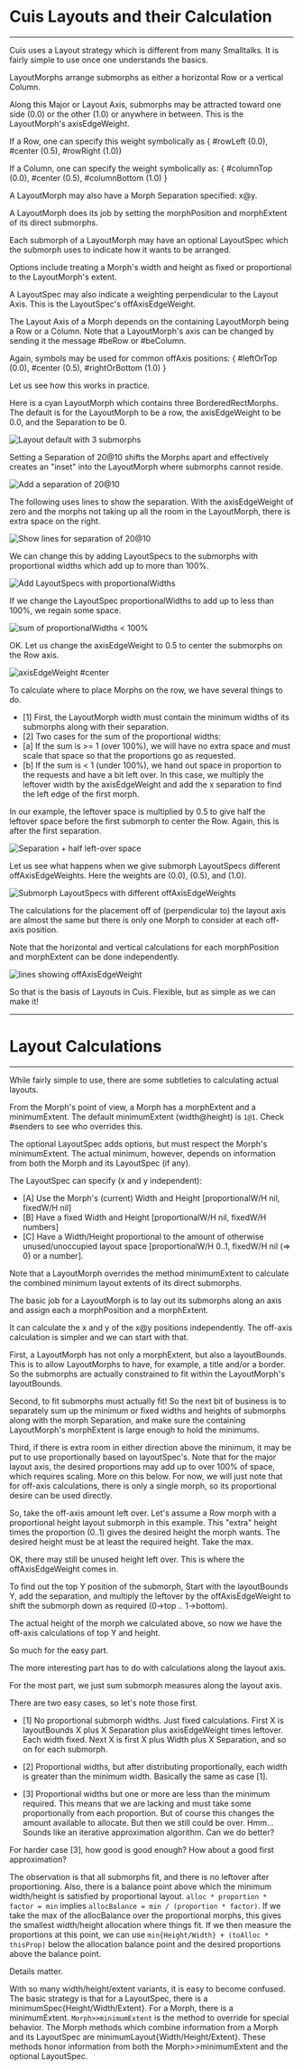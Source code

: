 # Cuis Layouts and their Calculation
-----------------------------------

Cuis uses a Layout strategy which is different from many Smalltalks.  It is fairly simple to use once one understands the basics.

LayoutMorphs arrange submorphs as either a horizontal Row or a vertical Column.

Along this Major or Layout Axis, submorphs may be attracted toward one side (0.0) or the other (1.0) or anywhere in between.  This is the LayoutMorph's axisEdgeWeight.

If a Row, one can specify this weight symbolically as
  { #rowLeft (0.0), #center (0.5), #rowRight (1.0)}

If a Column, one can specify the weight symbolically as:
  { #columnTop (0.0), #center (0.5), #columnBottom (1.0) }

A LayoutMorph may also have a Morph Separation specified: x@y.

A LayoutMorph does its job by setting the morphPosition and morphExtent of its direct submorphs.

Each submorph of a LayoutMorph may have an optional LayoutSpec which the submorph uses to indicate how it wants to be arranged.

Options include treating a Morph's width and height as fixed or proportional to the LayoutMorph's extent.

A LayoutSpec may also indicate a weighting perpendicular to the Layout Axis.   This is the LayoutSpec's offAxisEdgeWeight.

The Layout Axis of a Morph depends on the containing LayoutMorph being a Row or a Column.  Note that a LayoutMorph's axis can be changed by sending it the message #beRow or #beColumn.

Again, symbols may be used for common offAxis positions: { #leftOrTop (0.0), #center (0.5), #rightOrBottom (1.0) }

Let us see how this works in practice.

Here is a cyan LayoutMorph which contains three BorderedRectMorphs.  The default is for the LayoutMorph to be a row, the axisEdgeWeight to be 0.0, and the Separation to be 0.

![Layout default with 3 submorphs](LayoutPix/Layout-A.png)

Setting a Separation of 20@10 shifts the Morphs apart and effectively creates an "inset" into the LayoutMorph where submorphs cannot reside.

![Add a separation of 20@10](LayoutPix/Layout-B0+Separation.png)

The following uses lines to show the separation.  With the axisEdgeWeight of zero and the morphs not taking up all the room in the LayoutMorph, there is extra space on the right.

![Show lines for separation of 20@10](LayoutPix/Layout-B1-showingSeparation.png)

We can change this by adding LayoutSpecs to the submorphs with proportional widths which add up to more than 100%.

![Add LayoutSpecs with proportionalWidths](LayoutPix/Layout-C+ProportionsOver100PerCent.png)

If we change the LayoutSpec proportionalWidths to add up to less than 100%, we regain some space.

![sum of proportionalWidths < 100%](LayoutPix/Layout-D+ProportionsUnder100PerCent.png)

OK. Let us change the axisEdgeWeight to 0.5 to center the submorphs on the Row axis.

![axisEdgeWeight #center](LayoutPix/Layout-E0+axisCenter.png) 

To calculate where to place Morphs on the row, we have several things to do.

- [1] First, the LayoutMorph width must contain the minimum widths of its submorphs along with their separation.
- [2] Two cases for the sum of the proportional widths:
-  [a] If the sum is >= 1 (over 100%), we will have no extra space and must scale that space so that the proportions go as requested.
-  [b] If the sum is < 1 (under 100%), we hand out space in proportion to the requests and have a bit left over.  In this case, we multiply the leftover width by the axisEdgeWeight and add the x separation to find the left edge of the first morph.

In our example, the leftover space is multiplied by 0.5 to give half the leftover space before the first submorph to center the Row.  Again, this is after the first separation.

![Separation + half left-over space](LayoutPix/Layout-E1+offset2axisCenter.png)

Let us see what happens when we give submorph LayoutSpecs different offAxisEdgeWeights.  Here the weights are (0.0), (0.5), and (1.0).

![Submorph LayoutSpecs with different offAxisEdgeWeights](LayoutPix/Layout-F0+offAxisTopCentBot.png)

The calculations for the placement off of (perpendicular to) the layout axis are almost the same but there is only one Morph to consider at each off-axis position.

Note that the horizontal and vertical calculations for each morphPosition and morphExtent can be done independently.

![lines showing offAxisEdgeWeight](LayoutPix/Layout-F1-offAxisOffsetCalc.png)

So that is the basis of Layouts in Cuis. Flexible, but as simple as we can make it!

----------------------------------
# Layout Calculations
----------------------------------

While fairly simple to use, there are some subtleties to calculating actual layouts.

From the Morph's point of view, a Morph has a morphExtent and a minimumExtent.  The default minimumExtent (width@height) is ```1@1```.  Check #senders to see who overrides this.

The optional LayoutSpec adds options, but must respect the Morph's minimumExtent.  The actual minimum, however, depends on information from both the Morph and its LayoutSpec (if any).

The LayoutSpec can specify (x and y independent):
- [A] Use the Morph's (current) Width and Height  [proportionalW/H nil, fixedW/H nil]
- [B] Have a fixed Width and Height [proportionalW/H nil, fixedW/H numbers]
- [C] Have a Width/Height proportional to the amount of otherwise unused/unoccupied layout space
[proportionalW/H 0..1, fixedW/H nil (=> 0) or a number].

Note that a LayoutMorph overrides the method minimumExtent to calculate the combined minimum layout extents of its direct submorphs.

The basic job for a LayoutMorph is to lay out its submorphs along an axis and assign each a morphPosition and a morphExtent.

It can calculate the x and y of the x@y positions independently.  The off-axis calculation is simpler and we can start with that.

First, a LayoutMorph has not only a morphExtent, but also a layoutBounds.  This is to allow LayoutMorphs to have, for example, a title and/or a border.  So the submorphs are actually constrained to fit within the LayoutMorph's layoutBounds.

Second, to fit submorphs must actually fit!  So the next bit of business is to separately sum up the minimum or fixed widths and heights of submorphs along with the morph Separation, and make sure the containing LayoutMorph's morphExtent is large enough to hold the minimums.

Third, if there is extra room in either direction above the minimum, it may be put to use proportionally based on layoutSpec's.  Note that for the major layout axis, the desired proportions may add up to over 100% of space, which requires scaling.  More on this below.  For now, we will just note that for off-axis calculations, there is only a single morph, so its proportional desire can be used directly.

So, take the off-axis amount left over.  Let's assume a Row morph with a proportional height layout submorph in this example.  This "extra" height times the proportion (0..1) gives the desired height the morph wants.  The desired height must be at least the required height.  Take the max.

OK, there may still be unused height left over.  This is where the offAxisEdgeWeight comes in.

To find out the top Y position of the submorph, Start with the layoutBounds Y, add the separation, and multiply the leftover by the offAxisEdgeWeight to shift the submorph down as required (0->top .. 1->bottom).

The actual height of the morph we calculated above, so now we have the off-axis calculations of top Y and height.

So much for the easy part.

The more interesting part has to do with calculations along the layout axis.

For the most part, we just sum submorph measures along the layout axis.

There are two easy cases, so let's note those first.

- [1] No proportional submorph widths.  Just fixed calculations.  First X is layoutBounds X plus X Separation plus axisEdgeWeight times leftover.  Each width fixed.  Next X is first X plus Width plus X Separation, and so on for each submorph.

- [2] Proportional widths, but after distributing proportionally, each width is greater than the minimum width.  Basically the same as case [1].

- [3] Proportional widths but one or more are less than the minimum required.  This means that we are lacking and must take some proportionally from each proportion.  But of course this changes the amount available to allocate.  But then we still could be over.  Hmm...  Sounds like an iterative approximation algorithm.  Can we do better?

For harder case [3], how good is good enough?  How about a good first approximation?

The observation is that all submorphs fit, and there is no leftover after proportioning. Also, there is a balance point above which the minimum width/height is satisfied by proportional layout. ```alloc * proportion * factor = min``` implies ```allocBalance = min / (proportion * factor)```.  If we take the max of the allocBalance over the proportional morphs, this gives the smallest width/height allocation where things fit.  If we then measure the proportions at this point, we can use ```min{Height/Width} + (toAlloc * thisProp)``` below the allocation balance point and the desired proportions above the balance point.

Details matter.

With so many width/height/extent variants, it is easy to become confused.  The basic strategy is that for a LayoutSpec, there is a minimumSpec{Height/Width/Extent}.  For a Morph, there is a minimumExtent.  ```Morph>>minimumExtent``` is the method to override for special behavior.  The Morph methods which combine information from a Morph and its LayoutSpec are minimumLayout{Width/Height/Extent}.  These methods honor information from both the Morph>>minimumExtent and the optional LayoutSpec.

